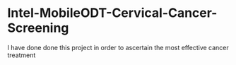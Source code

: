 # Intel-MobileODT-Cervical-Cancer-Screening
I have done done this project in order to ascertain the most effective cancer treatment
